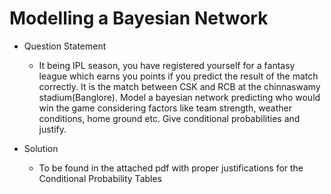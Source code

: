 # Modelling a Bayesian Network
* Question Statement
	* It being IPL season, you have registered yourself for a fantasy league which earns you points if you predict the result of the match correctly. It is the match between CSK and RCB at the chinnaswamy stadium(Banglore). Model a bayesian network predicting who would win the game considering factors like team strength, weather conditions, home ground etc. Give conditional probabilities and justify.

* Solution
	* To be found in the attached pdf with proper justifications for the Conditional Probability Tables